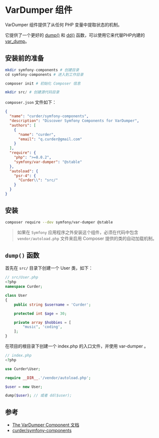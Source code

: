 # VarDumper 组件

VarDumper 组件提供了从任何 PHP 变量中提取状态的机制。

它提供了一个更好的 [dump()](https://github.com/symfony/var-dumper/blob/v6.0.2/Resources/functions/dump.php#L14) 和 [dd()](https://github.com/symfony/var-dumper/blob/v6.0.2/Resources/functions/dump.php#L34) 函数，可以使用它来代替PHP内建的 [var_dump](https://www.php.net/manual/zh/function.var-dump.php)。

## 安装前的准备

```php
mkdir symfony-components # 创建目录
cd symfony-components # 进入到工作目录 

composer init # 初始化 Composer 信息

mkdir src/ # 创建源代码目录
```

`composer.json` 文件如下：

```json {13-17}
{
  "name": "curder/symfony-components",
  "description": "Discover Symfony Components for VarDumper",
  "authors": [
    {
      "name": "curder",
      "email": "q.curder@gmail.com"
    }
  ],
  "require": {
    "php": ">=8.0.2",
    "symfony/var-dumper": "@stable"
  },
  "autoload": {
    "psr-4": {
      "Curder\\": "src/"
    }
  }
}
```

## 安装

```bash
composer require --dev symfony/var-dumper @stable
```

> 如果在 `Symfony` 应用程序之外安装这个组件，必须在代码中包含 `vendor/autoload.php` 文件来启用 Composer 提供的类的自动加载机制。

## `dump()` 函数


首先在 `src/` 目录下创建一个 User 类，如下：

```php
// src/User.php
<?php
namespace Curder;

class User
{
    public string $username = 'Curder';

    protected int $age = 30;

    private array $hobbies = [
        "music", 'coding',
    ];
}
```

在项目的根目录下创建一个 index.php 的入口文件，并使用 var-dumper 。

```php
// index.php
<?php

use Curder\User;

require __DIR__.'/vendor/autoload.php';

$user = new User;

dump($user); // 或者 dd($user);
```


## 参考

- [The VarDumper Component 文档](https://symfony.com/doc/current/components/var-dumper.html)
- [curder/symfony-components](https://github.com/curder/symfony-components/tree/var-dumper)
